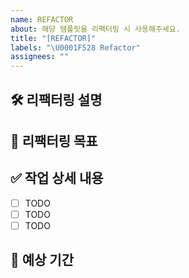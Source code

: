 ```yaml
---
name: REFACTOR
about: 해당 템플릿을 리팩터링 시 사용해주세요.
title: "[REFACTOR]"
labels: "\U0001F528 Refactor"
assignees: ""
---
```


## 🛠 리팩터링 설명

<!-- 리팩터링이 필요한 이유와 리팩터링할 부분을 설명해 주세요. -->
<!-- 예: 로그인 로직이 복잡하여 가독성이 떨어지고, 유지보수가 어렵습니다. -->

## 🎯 리팩터링 목표

<!-- 리팩터링을 통해 달성하고자 하는 목표를 설명해 주세요. -->
<!-- 예: 코드 가독성 향상 및 중복 로직 제거 -->

## ✅ 작업 상세 내용

- [ ] TODO
- [ ] TODO
- [ ] TODO

## 📆 예상 기간
